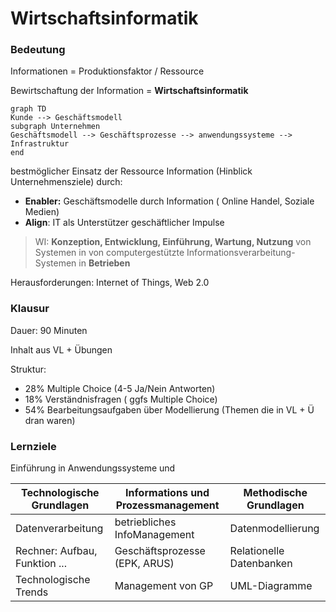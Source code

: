 # Wirtschaftsinformatik



### Bedeutung

Informationen = Produktionsfaktor / Ressource

Bewirtschaftung der Information = **Wirtschaftsinformatik**

```mermaid
graph TD
Kunde --> Geschäftsmodell
subgraph Unternehmen
Geschäftsmodell --> Geschäftsprozesse --> anwendungssysteme --> Infrastruktur
end

```



bestmöglicher Einsatz der Ressource Information (Hinblick Unternehmensziele) durch: 

- **Enabler:** Geschäftsmodelle durch Information ( Online Handel, Soziale Medien)
- **Align**: IT als Unterstützer geschäftlicher Impulse

>  WI: **Konzeption, Entwicklung, Einführung, Wartung, Nutzung** von Systemen in von computergestützte Informationsverarbeitung-Systemen in **Betrieben**

Herausforderungen: Internet of Things, Web 2.0 



### Klausur

Dauer: 90 Minuten

Inhalt aus VL + Übungen

Struktur: 

- 28% Multiple Choice (4-5 Ja/Nein Antworten)
- 18% Verständnisfragen ( ggfs Multiple Choice)
- 54% Bearbeitungsaufgaben über Modellierung (Themen die in VL + Ü dran waren)



### Lernziele 

Einführung in Anwendungssysteme und

| Technologische Grundlagen     | Informations und Prozessmanagement | Methodische Grundlagen   |
| ----------------------------- | ---------------------------------- | ------------------------ |
| Datenverarbeitung             | betriebliches InfoManagement       | Datenmodellierung        |
| Rechner: Aufbau, Funktion ... | Geschäftsprozesse (EPK, ARUS)      | Relationelle Datenbanken |
| Technologische Trends         | Management von GP                  | UML-Diagramme            |

